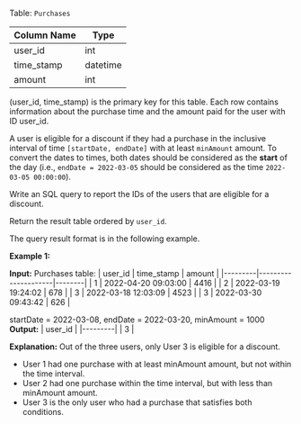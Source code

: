 ﻿
Table:  `Purchases`

| Column Name | Type     |
|-------------|----------|
| user_id     | int      |
| time_stamp  | datetime |
| amount      | int      |

(user_id, time_stamp) is the primary key for this table.
Each row contains information about the purchase time and the amount paid for the user with ID user_id.

A user is eligible for a discount if they had a purchase in the inclusive interval of time  `[startDate, endDate]`  with at least  `minAmount`  amount. To convert the dates to times, both dates should be considered as the  **start**  of the day (i.e.,  `endDate = 2022-03-05`  should be considered as the time  `2022-03-05 00:00:00`).

Write an SQL query to report the IDs of the users that are eligible for a discount.

Return the result table ordered by  `user_id`.

The query result format is in the following example.

**Example 1:**

**Input:**
Purchases table:
| user_id | time_stamp          | amount |
|---------|---------------------|--------|
| 1       | 2022-04-20 09:03:00 | 4416   |
| 2       | 2022-03-19 19:24:02 | 678    |
| 3       | 2022-03-18 12:03:09 | 4523   |
| 3       | 2022-03-30 09:43:42 | 626    |

startDate = 2022-03-08, endDate = 2022-03-20, minAmount = 1000
**Output:**
| user_id |
|---------|
| 3       |

**Explanation:**
Out of the three users, only User 3 is eligible for a discount.
 - User 1 had one purchase with at least minAmount amount, but not within the time interval.
 - User 2 had one purchase within the time interval, but with less than minAmount amount.
 - User 3 is the only user who had a purchase that satisfies both conditions.
